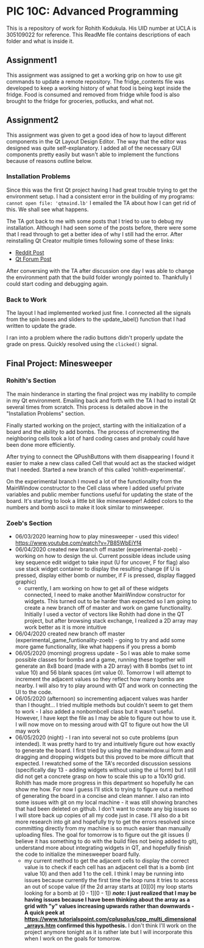 # PIC 10C: Advanced Programming
This is a repository of work for Rohith Kodukula. His UID number at UCLA is 305109022 for reference. This ReadMe file contains descriptions of each folder and what is inside it.

## Assignment1
This assignment was assigned to get a working grip on how to use git commands to update a remote repository. The fridge_contents file was developed to keep a working history of what food is being kept inside the fridge. Food is consumed and removed from fridge while food is also brought to the fridge for groceries, potlucks, and what not.

## Assignment2
This assignment was given to get a good idea of how to layout different components in the Qt Layout Design Editor. The way that the editor was designed was quite self-explanatory. I added all of the necessary GUI components pretty easily but wasn't able to implement the functions because of reasons outline below.

### Installation Problems
Since this was the first Qt project having I had great trouble trying to get the environment setup. I had a consistent error in the building of my programs: 
`cannot open file: 'qtmaind.lb'`
I emailed the TA about how I can get rid of this. We shall see what happens.

The TA got back to me with some posts that I tried to use to debug my installation. Although I had seen some of the posts before, there were some that I read through to get a better idea of why I still had the error. After reinstalling Qt Creator multiple times following some of these links:
* [Reddit Post](https://www.reddit.com/r/Qt5/comments/awrray/qt_opensource_5121_default_installation_does_not/ehos1ab/)
* [Qt Forum Post](https://forum.qt.io/topic/83996/simple-application-runs-in-release-but-debug-gives-me-a-linkage-error/12)

After conversing with the TA after discussion one day I was able to change the environment path that the build folder wrongly pointed to. Thankfully I could start coding and debugging again.

### Back to Work
The layout I had implemented worked just fine. I connected all the signals from the spin boxes and sliders to the update_label() function that I had written to update the grade.

I ran into a problem where the radio buttons didn't properly update the grade on press. Quickly resolved using the `clicked()` signal.

## Final Project: Minesweeper
### Rohith's Section
The main hinderance in starting the final project was my inability to compile in my Qt environment. Emailing back and forth with the TA I had to install Qt several times from scratch. This process is detailed above in the "Installation Problems" section.

Finally started working on the project, starting with the initialization of a board and the ability to add bombs. The process of incrementing the neighboring cells took a lot of hard coding cases and probaly could have been done more efficiently.
 
 After trying to connect the QPushButtons with them disappearing I found it easier to make a new class called Cell that would act as the stacked widget that I needed. Started a new branch of this called 'rohith-experimental'.

On the experimental branch I moved a lot of the functionality from the MainWindow constructor to the Cell class where I added useful private variables and public member functions useful for updating the state of the board.
It's starting to look a little bit like minesweeper! Added colors to the numbers and bomb ascii to make it look similar to minsweeper.

### Zoeb's Section
* 06/03/2020 learning how to play minesweeper - used this video! https://www.youtube.com/watch?v=7B85WbEiYf4
* 06/04/2020 created new branch off master (experimental-zoeb) - working on how to design the ui. Current possible ideas include using key sequence edit widget to take input (U for uncover, F for flag) also use stack widget container to display the resulting change (if U is pressed, display either bomb or number, if F is pressed, display flagged graphic)
  * currently, I am working on how to get all of these widgets connected, I need to make another MainWindow constructor for widgets. This turned out to be harder than expected so I am going to create a new branch off of master and work on game functionality. Initially I used a vector of vectors like Rohith had done in the QT project, but after browsing stack exchange, I realized a 2D array may work better as it is more intuitive
* 06/04/2020 created new branch off master (experimental_game_funtionality-zoeb) - going to try and add some more game functionality, like what happens if you press a bomb
* 06/05/2020 (morning) progress update - So I was able to make some possible classes for bombs and a game, running these together will generate an 8x8 board (made with a 2D array) with 8 bombs (set to int value 10) and 56 blank spaces (int value 0). Tomorrow I will attempt to increment the adjacent values so they reflect how many bombs are nearby. I will also try to play around with QT and work on connecting the UI to the code.
 * 06/05/2020 (afternoon) so incrementing adjacent values was harder than I thought... I tried multiple methods but couldn't seem to get them to work - I also added a nonbombcell class but it wasn't useful. However, I have kept the file as I may be able to figure out how to use it. I will now move on to messing aroud with QT to figure out how the UI may work
 * 06/05/2020 (night) - I ran into several not so cute problems (pun intended). It was pretty hard to try and intuitively figure out how exactly to generate the board. I first tried by using the mainwindow.ui form and dragging and dropping widgets but this proved to be more difficult that expected. I rewatched some of the TA's recorded discussion sessions (specifically day 13 - adding widgets without using the ui form) but I still did not get a concrete grasp on how to scale this up to a 10x10 grid. Rohith has made more progress in this department so hopefully he can show me how. For now I guess I'll stick to trying to figure out a method of generating the board in a concise and clean manner. I also ran into some issues with git on my local machine - it was still showing branches that had been deleted on github. I don't want to create any big issues so I will store back up copies of all my code just in case. I'll also do a bit more research into git and hopefully try to get the errors resolved since committing directly from my machine is so much easier than manually uploading files. The goal for tomorrow is to figure out the git issues (I believe it has something to do with the build files not being added to git), understand more about integrating widgets in QT, and hopefully finish the code to initialize the minesweeper board fully. 
   * my current method to get the adjacent cells to display the correct value is to check if each cell has an adjacent cell that is a bomb (int value 10) and then add 1 to the cell. I think I may be running into issues because currently the first time the loop runs it tries to access an out of scope value (if the 2d array starts at [0][0] my loop starts looking for a bomb at [0 - 1][0 - 1]) **_note:_** **I just realized that I may be having issues because I have been thinking about the array as a grid with "y" values increasing upwards rather than downwards - A quick peek at https://www.tutorialspoint.com/cplusplus/cpp_multi_dimensional_arrays.htm confirmed this hypothesis.**
  I don't think I'll work on the project anymore tonight as it is rather late but I will incorporate this when I work on the goals for tomorow.
